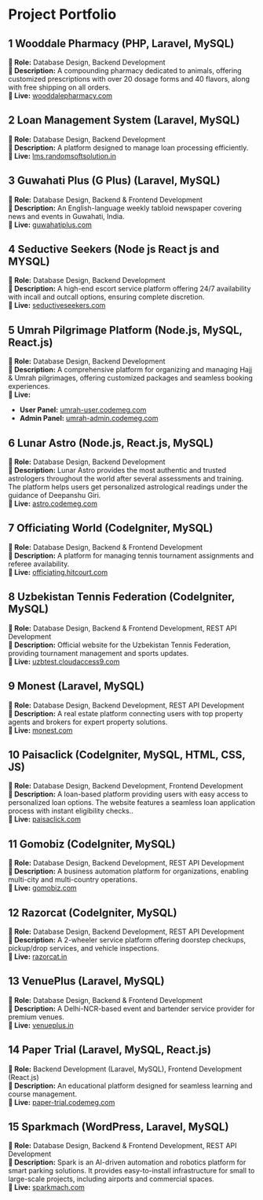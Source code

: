 # Project Portfolio  

## 1️ Wooddale Pharmacy (PHP, Laravel, MySQL)  
**🔹 Role:** Database Design, Backend Development  
**🔹 Description:** A compounding pharmacy dedicated to animals, offering customized prescriptions with over 20 dosage forms and 40 flavors, along with free shipping on all orders.  
**🔗 Live:** [wooddalepharmacy.com](https://wooddalepharmacy.com/)  

## 2️ Loan Management System (Laravel, MySQL)  
**🔹 Role:** Database Design, Backend Development  
**🔹 Description:** A platform designed to manage loan processing efficiently.  
**🔗 Live:** [lms.randomsoftsolution.in](https://lms.randomsoftsolution.in/public/admin/login)  

## 3️ Guwahati Plus (G Plus) (Laravel, MySQL)  
**🔹 Role:** Database Design, Backend & Frontend Development  
**🔹 Description:** An English-language weekly tabloid newspaper covering news and events in Guwahati, India.  
**🔗 Live:** [guwahatiplus.com](https://www.guwahatiplus.com/)  

## 4️ Seductive Seekers (Node js React js and MYSQL)  
**🔹 Role:** Database Design, Backend Development  
**🔹 Description:** A high-end escort service platform offering 24/7 availability with incall and outcall options, ensuring complete discretion.  
**🔗 Live:** [seductiveseekers.com](https://www.seductiveseekers.com/)  

## 5️ Umrah Pilgrimage Platform (Node.js, MySQL, React.js)  
**🔹 Role:** Database Design, Backend Development  
**🔹 Description:** A comprehensive platform for organizing and managing Hajj & Umrah pilgrimages, offering customized packages and seamless booking experiences.  
**🔗 Live:**  
- **User Panel:** [umrah-user.codemeg.com](https://umrah-user.codemeg.com/login)  
- **Admin Panel:** [umrah-admin.codemeg.com](https://umrah-admin.codemeg.com/login)  

## 6️ Lunar Astro (Node.js, React.js, MySQL)  
**🔹 Role:** Database Design, Backend Development  
**🔹 Description:** Lunar Astro provides the most authentic and trusted astrologers throughout the world after several assessments and training. The platform helps users get personalized astrological readings under the guidance of Deepanshu Giri.  
**🔗 Live:** [astro.codemeg.com](https://astro.codemeg.com/)  

## 7️ Officiating World (CodeIgniter, MySQL)  
**🔹 Role:** Database Design, Backend & Frontend Development  
**🔹 Description:** A platform for managing tennis tournament assignments and referee availability.  
**🔗 Live:** [officiating.hitcourt.com](https://www.officiating.hitcourt.com/)  

## 8️ Uzbekistan Tennis Federation (CodeIgniter, MySQL)  
**🔹 Role:** Database Design, Backend & Frontend Development, REST API Development  
**🔹 Description:** Official website for the Uzbekistan Tennis Federation, providing tournament management and sports updates.  
**🔗 Live:** [uzbtest.cloudaccess9.com](https://www.uzbtest.cloudaccess9.com/)  

## 9️ Monest (Laravel, MySQL)  
**🔹 Role:** Database Design, Backend Development, REST API Development  
**🔹 Description:** A real estate platform connecting users with top property agents and brokers for expert property solutions.  
**🔗 Live:** [monest.com](https://monest.com/)  

## 10 Paisaclick (CodeIgniter, MySQL, HTML, CSS, JS)  
**🔹 Role:** Database Design, Backend Development, Frontend Development  
**🔹 Description:** A loan-based platform providing users with easy access to personalized loan options. The website features a seamless loan application process with instant eligibility checks..  
**🔗 Live:** [paisaclick.com](https://paisaclick.com/) 

## 11 Gomobiz (CodeIgniter, MySQL)  
**🔹 Role:** Database Design, Backend Development, REST API Development  
**🔹 Description:** A business automation platform for organizations, enabling multi-city and multi-country operations.  
**🔗 Live:** [gomobiz.com](http://www.gomobiz.com/)  

## 12 Razorcat (CodeIgniter, MySQL)  
**🔹 Role:** Database Design, Backend Development, REST API Development  
**🔹 Description:** A 2-wheeler service platform offering doorstep checkups, pickup/drop services, and vehicle inspections.  
**🔗 Live:** [razorcat.in](http://www.razorcat.in/)  

## 13 VenuePlus (Laravel, MySQL)  
**🔹 Role:** Database Design, Backend & Frontend Development  
**🔹 Description:** A Delhi-NCR-based event and bartender service provider for premium venues.  
**🔗 Live:** [venueplus.in](https://venueplus.in/)  

## 14 Paper Trial (Laravel, MySQL, React.js)  
**🔹 Role:** Backend Development (Laravel, MySQL), Frontend Development (React.js)  
**🔹 Description:** An educational platform designed for seamless learning and course management.  
**🔗 Live:** [paper-trial.codemeg.com](https://paper-trial.codemeg.com/)  

## 15 Sparkmach (WordPress, Laravel, MySQL)  
**🔹 Role:** Database Design, Backend & Frontend Development, REST API Development  
**🔹 Description:** Spark is an AI-driven automation and robotics platform for smart parking solutions. It provides easy-to-install infrastructure for small to large-scale projects, including airports and commercial spaces.  
**🔗 Live:** [sparkmach.com](https://sparkmach.com/)  
